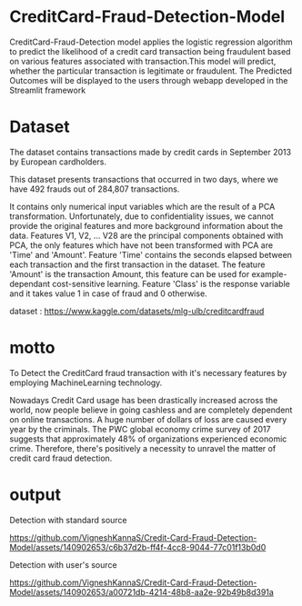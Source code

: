 # CreditCard-Fraud-Detection-Model

CreditCard-Fraud-Detection model applies the logistic regression algorithm to predict the likelihood of a credit card transaction being fraudulent based on various features associated with transaction.This model will predict, whether the particular transaction is legitimate or fraudulent. The Predicted Outcomes will be displayed to the users through webapp developed in the Streamlit framework

# Dataset

The dataset contains transactions made by credit cards in September 2013 by European cardholders.

This dataset presents transactions that occurred in two days, where we have 492 frauds out of 284,807 transactions.

It contains only numerical input variables which are the result of a PCA transformation. Unfortunately, due to confidentiality issues, we cannot provide the original features and more background information about the data. Features V1, V2, … V28 are the principal components obtained with PCA, the only features which have not been transformed with PCA are 'Time' and 'Amount'. Feature 'Time' contains the seconds elapsed between each transaction and the first transaction in the dataset. The feature 'Amount' is the transaction Amount, this feature can be used for example-dependant cost-sensitive learning. Feature 'Class' is the response variable and it takes value 1 in case of fraud and 0 otherwise.

dataset : https://www.kaggle.com/datasets/mlg-ulb/creditcardfraud

# motto

To Detect the CreditCard fraud transaction with it's necessary features by employing MachineLearning technology.

Nowadays Credit Card usage has been drastically increased across the world, now people believe in going cashless and are completely dependent on online transactions. A huge number of dollars of loss are caused every year by the criminals. The PWC  global economy crime survey of 2017 suggests that approximately 48% of organizations experienced economic crime. Therefore, there's positively a necessity to unravel the matter of credit card fraud detection.

# output

Detection with standard source

https://github.com/VigneshKannaS/Credit-Card-Fraud-Detection-Model/assets/140902653/c6b37d2b-ff4f-4cc8-9044-77c01f13b0d0

Detection with user's source

https://github.com/VigneshKannaS/Credit-Card-Fraud-Detection-Model/assets/140902653/a00721db-4214-48b8-aa2e-92b49b8d391a
